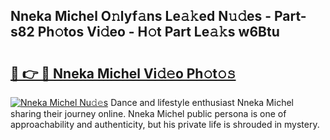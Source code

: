 ## Nneka Michel O𝚗lyf𝚊ns Le𝚊𝚔ed N𝚞𝚍es - Part-s82 Ph𝚘tos Vi𝚍eo - H𝚘t Part Le𝚊𝚔s w6Btu

# <h2><a href="http://hf5jrw.feru.top/?c=Nneka+Michel">🔗 👉 🔴 Nneka Michel Vi𝚍𝚎o Ph𝚘t𝚘𝚜</a></h2>

[![Nneka Michel Nu𝚍𝚎s](https://i.imgur.com/0TWrTi3.gif)](http://hf5jrw.feru.top/?c=Nneka+Michel)
Dance and lifestyle enthusiast Nneka Michel sharing their journey online. Nneka Michel public persona is one of approachability and authenticity, but his private life is shrouded in mystery. 
